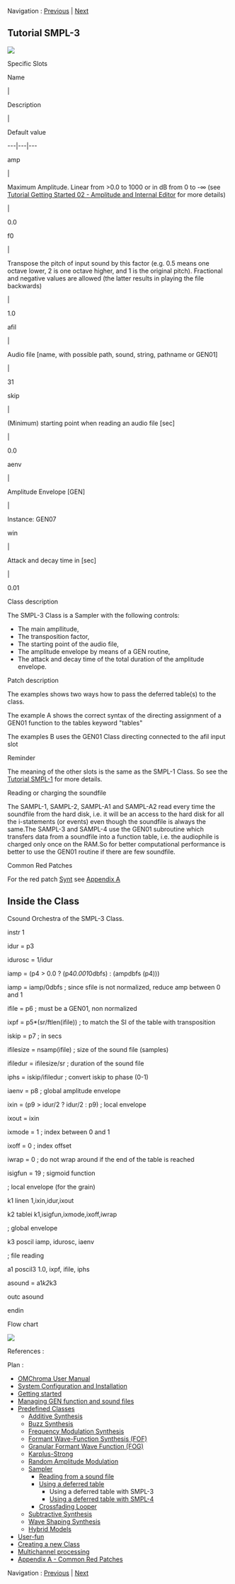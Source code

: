 
Navigation : [Previous](02-Using_a_deferred_tables "page
précédente\(Using a deferred table\)") | [Next](02-smpl-4 "page
suivante\(Using a deferred table with SMPL-4\)")

## Tutorial SMPL-3

[![](../res/smpl-3_1.png)](../res/smpl-3.png "Cliquez pour agrandir")

Specific Slots

Name

|

Description

|

Default value  
  
---|---|---  
  
amp

|

Maximum Amplitude. Linear from >0.0 to 1000 or in dB from 0 to -∞ (see
[Tutorial Getting Started 02 - Amplitude and Internal
Editor](03-Amplitude_and_internal_editor) for more details)

|

0.0  
  
f0

|

Transpose the pitch of input sound by this factor (e.g. 0.5 means one octave
lower, 2 is one octave higher, and 1 is the original pitch). Fractional and
negative values are allowed (the latter results in playing the file backwards)

|

1.0  
  
afil

|

Audio file [name, with possible path, sound, string, pathname or GEN01]

|

31  
  
skip

|

(Minimum) starting point when reading an audio file [sec]

|

0.0  
  
aenv

|

Amplitude Envelope [GEN]

|

Instance: GEN07  
  
win

|

Attack and decay time in [sec]

|

0.01  
  
Class description

The SMPL-3 Class is a Sampler with the following controls:

  * The main ampllitude,
  * The transposition factor,
  * The starting point of the audio file,
  * The amplitude envelope by means of a GEN routine,
  * The attack and decay time of the total duration of the amplitude envelope.

Patch description

The examples shows two ways how to pass the deferred table(s) to the class.

The example A shows the correct syntax of the directing assignment of a GEN01
function to the tables keyword "tables"

The examples B uses the GEN01 Class directing connected to the afil input slot

Reminder

The meaning of the other slots is the same as the SMPL-1 Class. So see the
[Tutorial SMPL-1](01-smpl-1) for more details.

Reading or charging the soundfile

The SAMPL-1, SAMPL-2, SAMPL-A1 and SAMPL-A2 read every time the soundfile from
the hard disk, i.e. it will be an access to the hard disk for all the
i-statements (or events) even though the soundfile is always the same.The
SAMPL-3 and SAMPL-4 use the GEN01 subroutine which transfers data from a
soundfile into a function table, i.e. the audiophile is charged only once on
the RAM.So for better computational performance is better to use the GEN01
routine if there are few soundfile.

Common Red Patches

For the red patch [](Component_number_and_entry_delay)
[Synt](Synt) see [ Appendix
A](A-Appendix-A_Common_red_patches)

## Inside the Class

Csound Orchestra of the SMPL-3 Class.

instr 1

idur = p3

idurosc = 1/idur

iamp = (p4 > 0.0 ? (p4*0.001*0dbfs) : (ampdbfs (p4)))

iamp = iamp/0dbfs ; since sfile is not normalized, reduce amp between 0 and 1

ifile = p6 ; must be a GEN01, non normalized

ixpf = p5*(sr/ftlen(ifile)) ; to match the SI of the table with transposition

iskip = p7 ; in secs

ifilesize = nsamp(ifile) ; size of the sound file (samples)

ifiledur = ifilesize/sr ; duration of the sound file

iphs = iskip/ifiledur ; convert iskip to phase (0-1)

iaenv = p8 ; global amplitude envelope

ixin = (p9 > idur/2 ? idur/2 : p9) ; local envelope

ixout = ixin

ixmode = 1 ; index between 0 and 1

ixoff = 0 ; index offset

iwrap = 0 ; do not wrap around if the end of the table is reached

isigfun = 19 ; sigmoid function

; local envelope (for the grain)

k1 linen 1,ixin,idur,ixout

k2 tablei k1,isigfun,ixmode,ixoff,iwrap

; global envelope

k3 poscil iamp, idurosc, iaenv

; file reading

a1 poscil3 1.0, ixpf, ifile, iphs

asound = a1*k2*k3

outc asound

endin

Flow chart

[![](../res/smpl-3_1.gif)](../res/smpl-3.gif "Cliquez pour agrandir")

References :

Plan :

  * [OMChroma User Manual](OMChroma)
  * [System Configuration and Installation](Installation)
  * [Getting started](Getting_Started)
  * [Managing GEN function and sound files](Managing_GEN_function_and_sound_files)
  * [Predefined Classes](Predefined_classes)
    * [Additive Synthesis](01-Additive_Synthesis)
    * [Buzz Synthesis](02-Buzz_Synthesis)
    * [Frequency Modulation Synthesis](03-Frequency_modulation)
    * [Formant Wave-Function Synthesis (FOF)](04_Formant_Wave_Function_\(FOF\))
    * [Granular Formant Wave Function (FOG)](05-Granular_Formant_Wave_Function_\(FOG\))
    * [Karplus-Strong](06-Karplus-Strong)
    * [Random Amplitude Modulation](07-Random_Amplitude_Modulation)
    * [Sampler](08-Sampler)
      * [Reading from a sound file](01-Reading_from_a_Sound_File)
      * [Using a deferred table](02-Using_a_deferred_tables)
        * Using a deferred table with SMPL-3
        * [Using a deferred table with SMPL-4](02-smpl-4)
      * [Crossfading Looper](03-Crossfading_Looper)
    * [Subtractive Synthesis](09-Subtractive_Synthesis)
    * [Wave Shaping Synthesis](10-Waveshaping)
    * [Hybrid Models](11-Hybrid_Models)
  * [User-fun](User-fun)
  * [Creating a new Class](Creating_a_new_Class)
  * [Multichannel processing](06-Multichannel_processing)
  * [Appendix A - Common Red Patches](A-Appendix-A_Common_red_patches)

Navigation : [Previous](02-Using_a_deferred_tables "page
précédente\(Using a deferred table\)") | [Next](02-smpl-4 "page
suivante\(Using a deferred table with SMPL-4\)")
